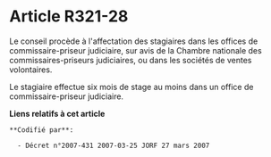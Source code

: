 # Article R321-28

Le conseil procède à l'affectation des stagiaires dans les offices de commissaire-priseur judiciaire, sur avis de la Chambre
nationale des commissaires-priseurs judiciaires, ou dans les sociétés de ventes volontaires.

Le stagiaire effectue six mois de stage au moins dans un office de commissaire-priseur judiciaire.

**Liens relatifs à cet article**

	**Codifié par**:

	  - Décret n°2007-431 2007-03-25 JORF 27 mars 2007
